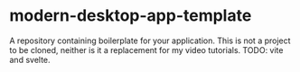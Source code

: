 # modern-desktop-app-template
A repository containing boilerplate for your application. This is not a project to be cloned, neither is it a replacement for my video tutorials. TODO: vite and svelte.

